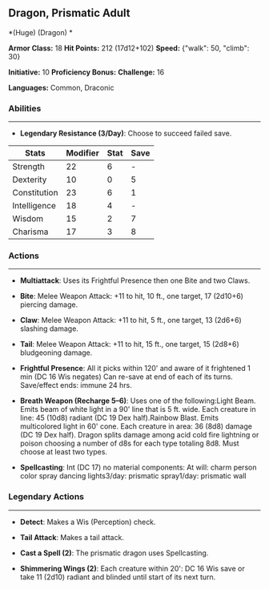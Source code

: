 ## Dragon, Prismatic Adult
*(Huge) (Dragon) *

**Armor Class:** 18
**Hit Points:** 212 (17d12+102)
**Speed:** {"walk": 50, "climb": 30}

**Initiative:** 10
**Proficiency Bonus:**
**Challenge:** 16

**Languages:** Common, Draconic

### Abilities
 --- 
- **Legendary Resistance (3/Day)**: Choose to succeed failed save.



| Stats | Modifier | Stat | Save
| ---- | ---- | ---- | ---- |
| Strength | 22 | 6 | - |
| Dexterity | 10 | 0 | 5 |
| Constitution | 23 | 6 | 1 |
| Intelligence | 18 | 4 | - |
| Wisdom | 15 | 2 | 7 |
| Charisma | 17 | 3 | 8 |

### Actions
 --- 
- **Multiattack**: Uses its Frightful Presence then one Bite and two Claws.

- **Bite**: Melee Weapon Attack: +11 to hit, 10 ft., one target, 17 (2d10+6) piercing damage.

- **Claw**: Melee Weapon Attack: +11 to hit, 5 ft., one target, 13 (2d6+6) slashing damage.

- **Tail**: Melee Weapon Attack: +11 to hit, 15 ft., one target, 15 (2d8+6) bludgeoning damage.

- **Frightful Presence**: All it picks within 120' and aware of it frightened 1 min (DC 16 Wis negates) Can re-save at end of each of its turns. Save/effect ends: immune 24 hrs.

- **Breath Weapon (Recharge 5–6)**: Uses one of the following:Light Beam. Emits beam of white light in a 90' line that is 5 ft. wide. Each creature in line: 45 (10d8) radiant (DC 19 Dex half).Rainbow Blast. Emits multicolored light in 60' cone. Each creature in area: 36 (8d8) damage (DC 19 Dex half). Dragon splits damage among acid cold fire lightning or poison choosing a number of d8s for each type totaling 8d8. Must choose at least two types.

- **Spellcasting**: Int (DC 17) no material components: At will: charm person color spray dancing lights3/day: prismatic spray1/day: prismatic wall

### Legendary Actions
 --- 
- **Detect**: Makes a Wis (Perception) check.

- **Tail Attack**: Makes a tail attack.

- **Cast a Spell (2)**: The prismatic dragon uses Spellcasting.

- **Shimmering Wings (2)**: Each creature within 20': DC 16 Wis save or take 11 (2d10) radiant and blinded until start of its next turn.

